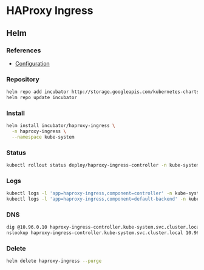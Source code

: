 # HAProxy Ingress

## Helm

### References

- [Configuration](https://github.com/helm/charts/tree/master/incubator/haproxy-ingress#configuration)

### Repository

```sh
helm repo add incubator http://storage.googleapis.com/kubernetes-charts-incubator
helm repo update incubator
```

### Install

```sh
helm install incubator/haproxy-ingress \
  -n haproxy-ingress \
  --namespace kube-system
```

### Status

```sh
kubectl rollout status deploy/haproxy-ingress-controller -n kube-system
```

### Logs

```sh
kubectl logs -l 'app=haproxy-ingress,component=controller' -n kube-system -f
kubectl logs -l 'app=haproxy-ingress,component=default-backend' -n kube-system -f
```

### DNS

```sh
dig @10.96.0.10 haproxy-ingress-controller.kube-system.svc.cluster.local +short
nslookup haproxy-ingress-controller.kube-system.svc.cluster.local 10.96.0.10
```

### Delete

```sh
helm delete haproxy-ingress --purge
```
